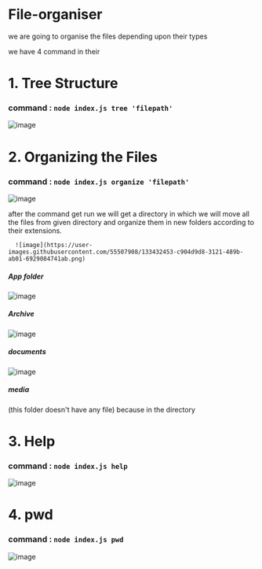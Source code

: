 # File-organiser
we are going to organise the files depending upon their types 


we have 4 command in their 


<h1>1. Tree Structure</h1> 
   
   <h3> command : <code>node index.js tree 'filepath'</code> </h3>
  
  ![image](https://user-images.githubusercontent.com/55507908/133430069-32fb2b1e-02d2-4a76-be5f-545a503c3c59.png)

<h1>2. Organizing the Files</h1>

  <h3> command : <code>node index.js organize 'filepath'</code></h3>
  
![image](https://user-images.githubusercontent.com/55507908/133430445-667e74e2-cdef-4e9d-ac0c-9f5e577700bf.png)


   <p> after the command get run we will get a directory in which we will move all the files from given directory and organize them in new folders according to their extensions.</p>
      
      ![image](https://user-images.githubusercontent.com/55507908/133432453-c904d9d8-3121-489b-ab01-6929084741ab.png)
   
<div>
   <h5> App folder </h5>
   
   ![image](https://user-images.githubusercontent.com/55507908/133432530-91c8982d-2281-44e3-9e95-b361ca3b390e.png)
   
   <h5> Archive </h5>
   
   ![image](https://user-images.githubusercontent.com/55507908/133432566-0997364c-6eee-4de1-b209-77024f39b324.png)
   
   <h5> documents </h5>
   
   ![image](https://user-images.githubusercontent.com/55507908/133432651-28385973-475a-4d22-9605-4bfe493a8b8d.png)
   
   <h5> media </h5>
   <p> (this folder doesn't have any file) 
   because in the directory </p>
   
</div>

<h1>3. Help</h1>
    <h3> command : <code>node index.js help</code></h3>
  
       
![image](https://user-images.githubusercontent.com/55507908/133430592-ca6ef300-cb01-4caf-9b1c-a77472e5caf2.png)

<h1>4. pwd</h1>

   <h3> command : <code>node index.js pwd </code></h3>
 
![image](https://user-images.githubusercontent.com/55507908/133430523-3c3212f8-4637-4f0e-b44b-55c58a5f6a3c.png)




  
